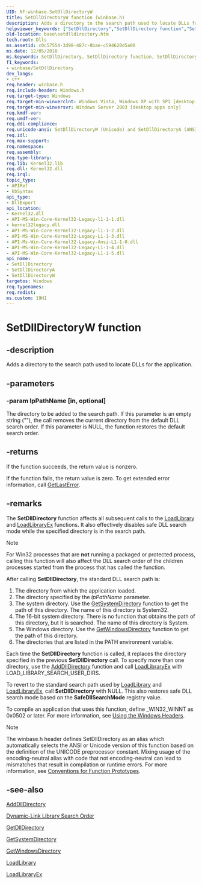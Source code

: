 ```yaml
---
UID: NF:winbase.SetDllDirectoryW
title: SetDllDirectoryW function (winbase.h)
description: Adds a directory to the search path used to locate DLLs for the application.
helpviewer_keywords: ["SetDllDirectory","SetDllDirectory function","SetDllDirectoryA","SetDllDirectoryW","base.setdlldirectory","winbase/SetDllDirectory","winbase/SetDllDirectoryA","winbase/SetDllDirectoryW"]
old-location: base\setdlldirectory.htm
tech.root: Dlls
ms.assetid: c0c57554-3d98-487c-8bae-c594620d5a00
ms.date: 12/05/2018
ms.keywords: SetDllDirectory, SetDllDirectory function, SetDllDirectoryA, SetDllDirectoryW, base.setdlldirectory, winbase/SetDllDirectory, winbase/SetDllDirectoryA, winbase/SetDllDirectoryW
f1_keywords:
- winbase/SetDllDirectory
dev_langs:
- c++
req.header: winbase.h
req.include-header: Windows.h
req.target-type: Windows
req.target-min-winverclnt: Windows Vista, Windows XP with SP1 [desktop apps only]
req.target-min-winversvr: Windows Server 2003 [desktop apps only]
req.kmdf-ver: 
req.umdf-ver: 
req.ddi-compliance: 
req.unicode-ansi: SetDllDirectoryW (Unicode) and SetDllDirectoryA (ANSI)
req.idl: 
req.max-support: 
req.namespace: 
req.assembly: 
req.type-library: 
req.lib: Kernel32.lib
req.dll: Kernel32.dll
req.irql: 
topic_type:
- APIRef
- kbSyntax
api_type:
- DllExport
api_location:
- Kernel32.dll
- API-MS-Win-Core-Kernel32-Legacy-l1-1-1.dll
- kernel32legacy.dll
- API-MS-Win-Core-Kernel32-Legacy-l1-1-2.dll
- API-MS-Win-Core-Kernel32-Legacy-L1-1-3.dll
- API-Ms-Win-Core-Kernel32-Legacy-Ansi-L1-1-0.dll
- API-MS-Win-Core-Kernel32-Legacy-L1-1-4.dll
- API-MS-Win-Core-Kernel32-Legacy-L1-1-5.dll
api_name:
- SetDllDirectory
- SetDllDirectoryA
- SetDllDirectoryW
targetos: Windows
req.typenames: 
req.redist: 
ms.custom: 19H1
---
```


# SetDllDirectoryW function


## -description


Adds a directory to the search path used to locate DLLs for the application.


## -parameters




### -param lpPathName [in, optional]

The directory to be added to the search path. If this parameter is an empty string (""), the call removes the current directory from the default DLL search order. If this parameter is NULL, the function restores the default search order.


## -returns



If the function succeeds, the return value is nonzero.

If the function fails, the return value is zero. To get extended error information, call 
<a href="https://docs.microsoft.com/windows/desktop/api/errhandlingapi/nf-errhandlingapi-getlasterror">GetLastError</a>.




## -remarks



The 
<b>SetDllDirectory</b> function affects all subsequent calls to the 
<a href="https://docs.microsoft.com/windows/desktop/api/libloaderapi/nf-libloaderapi-loadlibrarya">LoadLibrary</a> and 
<a href="https://docs.microsoft.com/windows/desktop/api/libloaderapi/nf-libloaderapi-loadlibraryexa">LoadLibraryEx</a> functions. It also effectively disables safe DLL search mode while the specified directory is in the search path. 

> [!NOTE]
> For Win32 processes that are **not** running a packaged or protected process, calling this function will also affect the DLL search order of the children processes started from the process that has called the function.

After calling 
<b>SetDllDirectory</b>, the standard DLL search path is:

<ol>
<li>The directory from which the application loaded.</li>
<li>The directory specified by the <i>lpPathName</i> parameter.</li>
<li>The system directory. Use the 
<a href="https://docs.microsoft.com/windows/desktop/api/sysinfoapi/nf-sysinfoapi-getsystemdirectorya">GetSystemDirectory</a> function to get the path of this directory. The name of this directory is System32.</li>
<li>The 16-bit system directory. There is no function that obtains the path of this directory, but it is searched. The name of this directory is System.</li>
<li>The Windows directory. Use the 
<a href="https://docs.microsoft.com/windows/desktop/api/sysinfoapi/nf-sysinfoapi-getwindowsdirectorya">GetWindowsDirectory</a> function to get the path of this directory.</li>
<li>The directories that are listed in the PATH environment variable.</li>
</ol>
Each time the <b>SetDllDirectory</b> function is called, it replaces the directory specified in the previous <b>SetDllDirectory</b> call. To specify more than one directory, use the <a href="https://docs.microsoft.com/windows/desktop/api/libloaderapi/nf-libloaderapi-adddlldirectory">AddDllDirectory</a> function and call <a href="https://docs.microsoft.com/windows/desktop/api/libloaderapi/nf-libloaderapi-loadlibraryexa">LoadLibraryEx</a> with LOAD_LIBRARY_SEARCH_USER_DIRS.

To revert to the standard search path used by 
<a href="https://docs.microsoft.com/windows/desktop/api/libloaderapi/nf-libloaderapi-loadlibrarya">LoadLibrary</a> and 
<a href="https://docs.microsoft.com/windows/desktop/api/libloaderapi/nf-libloaderapi-loadlibraryexa">LoadLibraryEx</a>, call 
<b>SetDllDirectory</b> with NULL. This also restores safe DLL search mode  based on the <b>SafeDllSearchMode</b> registry value.

To compile an application that uses this function, define _WIN32_WINNT as 0x0502 or later. For more information, see 
<a href="https://docs.microsoft.com/windows/desktop/WinProg/using-the-windows-headers">Using the Windows Headers</a>.





> [!NOTE]
> The winbase.h header defines SetDllDirectory as an alias which automatically selects the ANSI or Unicode version of this function based on the definition of the UNICODE preprocessor constant. Mixing usage of the encoding-neutral alias with code that not encoding-neutral can lead to mismatches that result in compilation or runtime errors. For more information, see [Conventions for Function Prototypes](/windows/win32/intl/conventions-for-function-prototypes).

## -see-also




<a href="https://docs.microsoft.com/windows/desktop/api/libloaderapi/nf-libloaderapi-adddlldirectory">AddDllDirectory</a>



<a href="https://docs.microsoft.com/windows/desktop/Dlls/dynamic-link-library-search-order">Dynamic-Link Library Search Order</a>



<a href="https://docs.microsoft.com/windows/desktop/api/winbase/nf-winbase-getdlldirectorya">GetDllDirectory</a>



<a href="https://docs.microsoft.com/windows/desktop/api/sysinfoapi/nf-sysinfoapi-getsystemdirectorya">GetSystemDirectory</a>



<a href="https://docs.microsoft.com/windows/desktop/api/sysinfoapi/nf-sysinfoapi-getwindowsdirectorya">GetWindowsDirectory</a>



<a href="https://docs.microsoft.com/windows/desktop/api/libloaderapi/nf-libloaderapi-loadlibrarya">LoadLibrary</a>



<a href="https://docs.microsoft.com/windows/desktop/api/libloaderapi/nf-libloaderapi-loadlibraryexa">LoadLibraryEx</a>
 

 

